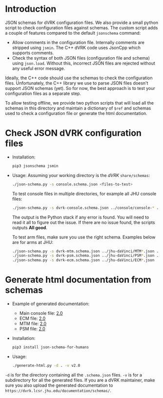 # Introduction

JSON schemas for dVRK configuration files.  We also provide a small python script to check configuration files against schemas.  The custom script adds a couple of features compared to the default `jsonschema` command:
  * Allow comments in the configuration file.  Internally comments are stripped using `jsmin`.  The C++ dVRK code uses JsonCpp which supports comments.
  * Check the syntax of both JSON files (configuration file and schema) using `json.load`.  Without this, incorrect JSON files are rejected without any useful error message.

Ideally, the C++ code should use the schemas to check the configuration files.  Unfortunately, the C++ library we use to parse JSON files doesn't support JSON schemas (yet).  So for now, the best approach is to test your configuration files as a separate step.

To allow testing offline, we provide two python scripts that will load all the schemas in this directory and maintain a dictionary of `$ref` and schemas used to check a configuration file or generate the html documentation.

# Check JSON dVRK configuration files

* Installation:
    ```sh
  pip3 jsonschema jsmin
  ```

* Usage:
  Assuming your working directory is the *dVRK* `share/schemas`:
    ```sh
  ./json-schema.py -s console.schema.json <files-to-test>
  ```
  To test console files in multiple directories, for example all JHU console files:
    ```sh
  ./json-schema.py -s dvrk-console.schema.json ../console/console-* ../jhu-daVinci/console-* ../jhu-dVRK/console-*
  ```
  The output is the Python stack if any error is found.  You will need to read it all to figure out the issue.  If there are no issue found, the scripts outputs **All good**.

  To test arm files, make sure you use the right schema.  Examples below are for arms at JHU:
    ```sh
  ./json-schema.py -s dvrk-mtm.schema.json ../jhu-daVinci/MTM*.json ../jhu-dVRK/MTM*.json
  ./json-schema.py -s dvrk-psm.schema.json ../jhu-daVinci/PSM*.json ../jhu-dVRK/PSM*.json
  ./json-schema.py -s dvrk-ecm.schema.json ../jhu-daVinci/ECM*.json
  ```

# Generate html documentation from schemas

* Example of generated documentation:
  * Main console file: [2.0](https://dvrk.lcsr.jhu.edu/documentation/schemas/v2.0/dvrk-console.html)
  * ECM file: [2.0](https://dvrk.lcsr.jhu.edu/documentation/schemas/v2.0/dvrk-ecm.html)
  * MTM file: [2.0](https://dvrk.lcsr.jhu.edu/documentation/schemas/v2.0/dvrk-mtm.html)
  * PSM file: [2.0](https://dvrk.lcsr.jhu.edu/documentation/schemas/v2.0/dvrk-psm.html)

* Installation:
    ```sh
  pip3 install json-schema-for-humans
  ```

* Usage:
    ```sh
  ./generate-html.py -d . -v v2.0
  ```

`-d` is for the directory containing all the `.schema.json` files.   `-v` is for a subdirectory for all the generated files.  If you are a dVRK maintainer, make sure you also upload the generated documentation to `https://dvrk.lcsr.jhu.edu/documentation/schemas/`.
